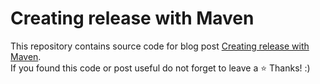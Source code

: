 # Creating release with Maven
This repository contains source code for blog post
[Creating release with Maven](TODO). \
If you found this code or post useful do not forget to leave a ⭐️  Thanks! :)

